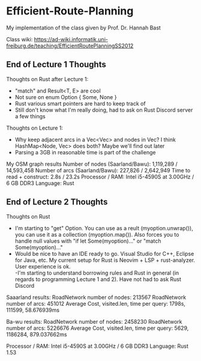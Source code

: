 # Efficient-Route-Planning
My implementation of the class given by Prof. Dr. Hannah Bast

Class wiki: https://ad-wiki.informatik.uni-freiburg.de/teaching/EfficientRoutePlanningSS2012

## End of Lecture 1 Thoughts

Thoughts on Rust after Lecture 1:
- "match" and Result<T, E> are cool
- Not sure on enum Option { Some, None }  
- Rust various smart pointers are hard to keep track of
- Still don't know what I'm really doing, had to ask on Rust Discord server a few things

Thoughts on Lecture 1:
- Why keep adjacent arcs in a Vec<Vec<Arc>> and nodes in Vec<Node>?  I think HashMap<Node, Vec<Arc>> does both?  Maybe we'll find out later
- Parsing a 3GB in reasonable time is part of the challenge

My OSM graph results
Number of nodes (Saarland/Bawu): 1,119,289 / 14,593,458
Number of arcs (Saarland/Bawu): 227,826 / 2,642,949
Time to read + construct:  2.8s / 23.2s
Processor / RAM: Intel i5-4590S at 3.00GHz / 6 GB DDR3
Language: Rust

## End of Lecture 2 Thoughts

Thoughts on Rust
- I'm starting to "get" Option.  You can use as a reult (myoption.unwrap()), you can use it as a collection (myoption.map()).  Also forces you to handle null values with "if let Some(myoption)..." or "match Some(myoption)..."
- Would be nice to have an IDE ready to go.  Visual Studio for C++, Eclipse for Java, etc.  My current setup for Rust is Neovim + LSP + rust-analyzer.  User experience is ok.  
-I'm starting to understand borrowing rules and Rust in general (in regards to programming Lecture 1 and 2).  Have not had to ask Rust Discord

Saaarland results:
RoadNetwork number of nodes: 213567
RoadNetwork number of arcs: 451012
Average Cost, visited.len, time per query: 1798s, 111599, 58.676939ms

Ba-wu results:
RoadNetwork number of nodes: 2458230
RoadNetwork number of arcs: 5226676
Average Cost, visited.len, time per query: 5629, 1186284, 879.037662ms

Processor / RAM: Intel i5-4590S at 3.00GHz / 6 GB DDR3
Language: Rust 1.53

